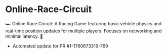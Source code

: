 # Online-Race-Circuit
🏎️ Online Race Circuit: A Racing Game featuring basic vehicle physics and real-time position updates for multiple players. Focuses on networking and minimal latency. 🏁


- Automated update for PR #1-1760673319-769